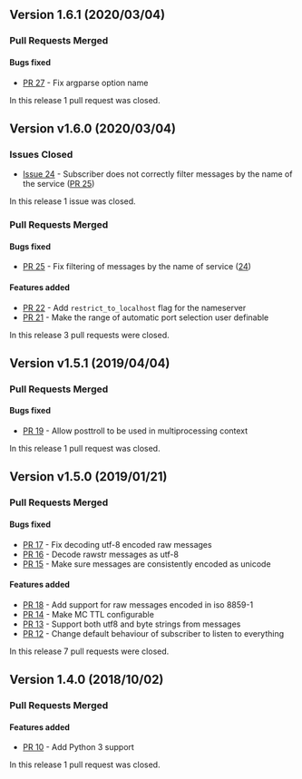 ## Version 1.6.1 (2020/03/04)


### Pull Requests Merged

#### Bugs fixed

* [PR 27](https://github.com/pytroll/posttroll/pull/27) - Fix argparse option name

In this release 1 pull request was closed.


## Version v1.6.0 (2020/03/04)

### Issues Closed

* [Issue 24](https://github.com/pytroll/posttroll/issues/24) - Subscriber does not correctly filter messages by the name of the service ([PR 25](https://github.com/pytroll/posttroll/pull/25))

In this release 1 issue was closed.

### Pull Requests Merged

#### Bugs fixed

* [PR 25](https://github.com/pytroll/posttroll/pull/25) - Fix filtering of messages by the name of service ([24](https://github.com/pytroll/posttroll/issues/24))

#### Features added

* [PR 22](https://github.com/pytroll/posttroll/pull/22) - Add `restrict_to_localhost` flag for the nameserver
* [PR 21](https://github.com/pytroll/posttroll/pull/21) - Make the range of automatic port selection user definable

In this release 3 pull requests were closed.


## Version v1.5.1 (2019/04/04)


### Pull Requests Merged

#### Bugs fixed

* [PR 19](https://github.com/pytroll/posttroll/pull/19) - Allow posttroll to be used in multiprocessing context

In this release 1 pull request was closed.


## Version v1.5.0 (2019/01/21)


### Pull Requests Merged

#### Bugs fixed

* [PR 17](https://github.com/pytroll/posttroll/pull/17) - Fix decoding utf-8 encoded raw messages
* [PR 16](https://github.com/pytroll/posttroll/pull/16) - Decode rawstr messages as utf-8
* [PR 15](https://github.com/pytroll/posttroll/pull/15) - Make sure messages are consistently encoded as unicode

#### Features added

* [PR 18](https://github.com/pytroll/posttroll/pull/18) - Add support for raw messages encoded in iso 8859-1
* [PR 14](https://github.com/pytroll/posttroll/pull/14) - Make MC TTL configurable
* [PR 13](https://github.com/pytroll/posttroll/pull/13) - Support both utf8 and byte strings from messages
* [PR 12](https://github.com/pytroll/posttroll/pull/12) - Change default behaviour of subscriber to listen to everything

In this release 7 pull requests were closed.


## Version 1.4.0 (2018/10/02)


### Pull Requests Merged

#### Features added

* [PR 10](https://github.com/pytroll/posttroll/pull/10) - Add Python 3 support

In this release 1 pull request was closed.
